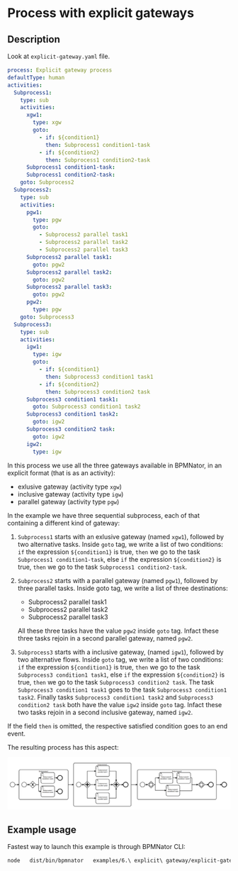 # Process with explicit gateways

## Description

Look at `explicit-gateway.yaml` file.

```YAML
process: Explicit gateway process
defaultType: human
activities:
  Subprocess1:
    type: sub
    activities:
      xgw1:
        type: xgw
        goto:
          - if: ${condition1}
            then: Subprocess1 condition1-task
          - if: ${condition2}
            then: Subprocess1 condition2-task
      Subprocess1 condition1-task:
      Subprocess1 condition2-task:
    goto: Subprocess2
  Subprocess2:
    type: sub
    activities:
      pgw1:
        type: pgw
        goto:
          - Subprocess2 parallel task1
          - Subprocess2 parallel task2
          - Subprocess2 parallel task3
      Subprocess2 parallel task1:
        goto: pgw2
      Subprocess2 parallel task2:
        goto: pgw2
      Subprocess2 parallel task3:
        goto: pgw2
      pgw2:
        type: pgw
    goto: Subprocess3
  Subprocess3:
    type: sub
    activities:
      igw1:
        type: igw
        goto:
          - if: ${condition1}
            then: Subprocess3 condition1 task1
          - if: ${condition2}
            then: Subprocess3 condition2 task
      Subprocess3 condition1 task1:
        goto: Subprocess3 condition1 task2
      Subprocess3 condition1 task2:
        goto: igw2
      Subprocess3 condition2 task:
        goto: igw2
      igw2:
        type: igw
```

In this process we use all the three gateways available in BPMNator, in an explicit format (that is as an activity):
- exlusive gateway (activity type `xgw`)
- inclusive gateway (activity type `igw`)
- parallel gateway (activity type `pgw`)

In the example we have three sequential subprocess, each of that containing a different kind of gateway:

1. `Subprocess1` starts with an exlusive gateway (named `xgw1`), followed by two alternative tasks. Inside `goto` tag, we write a list of two conditions: `if` the expression `${condition1}` is true, `then` we go to the task `Subprocess1 condition1-task`, else `if` the expression `${condition2}` is true, `then` we go to the task `Subprocess1 condition2-task`.

2. `Subprocess2` starts with a parallel gateway (named `pgw1`), followed by three parallel tasks. Inside goto tag, we write a list of three destinations: 
    - Subprocess2 parallel task1
    - Subprocess2 parallel task2
    - Subprocess2 parallel task3  

    All these three tasks have the value `pgw2` inside `goto` tag. Infact these three tasks rejoin in a second parallel gateway, named `pgw2`.

3. `Subprocess3` starts with a inclusive gateway, (named `igw1`), followed by two alternative flows. Inside `goto` tag, we write a list of two conditions: `if` the expression `${condition1}` is true, `then` we go to the task `Subprocess3 condition1 task1`, else `if` the expression `${condition2}` is true, `then` we go to the task `Subprocess3 condition2 task`. The task `Subprocess3 condition1 task1` goes to the task `Subprocess3 condition1 task2`. Finally tasks `Subprocess3 condition1 task2` and `Subprocess3 condition2 task` both have the value `igw2` inside `goto` tag. Infact these two tasks rejoin in a second inclusive gateway, named `igw2`.

If the field `then` is omitted, the respective satisfied condition goes to an end event.

The resulting process has this aspect:

![Explicit gateway](explicit-gateway.png?raw=true)

## Example usage
Fastest way to launch this example is through BPMNator CLI:

```BASH
node   dist/bin/bpmnator   examples/6.\ explicit\ gateway/explicit-gateway.yaml   examples/6.\ explicit\ gateway/explicit-gateway.bpmn
```